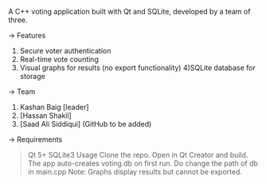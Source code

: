 A C++ voting application built with Qt and SQLite, developed by a team of three.

-> Features
1) Secure voter authentication
2) Real-time vote counting
3) Visual graphs for results (no export functionality)
4)SQLite database for storage

-> Team
1) Kashan Baig [leader]
2) [Hassan Shakil] 
3) [Saad Ali Siddiqui] (GitHub to be added)

-> Requirements
> Qt 5+
> SQLite3
> Usage
> Clone the repo.
> Open in Qt Creator and build.
> The app auto-creates voting.db on first run.
> Do change the path of db in main.cpp
Note: Graphs display results but cannot be exported.
